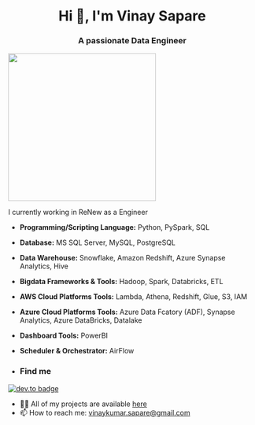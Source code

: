 <h1 align="center">Hi 👋, I'm Vinay Sapare</h1>
<h3 align="center">A passionate Data Engineer</h3>
<img src="https://media.giphy.com/media/p4NLw3I4U0idi/giphy.gif" width="300"> 

I currently working in ReNew as a Engineer

- **Programming/Scripting Language:** Python, PySpark, SQL
- **Database:** MS SQL Server, MySQL, PostgreSQL
- **Data Warehouse:** Snowflake, Amazon Redshift, Azure Synapse Analytics, Hive
- **Bigdata Frameworks & Tools:** Hadoop, Spark, Databricks, ETL
- **AWS Cloud Platforms Tools:** Lambda, Athena, Redshift, Glue, S3, IAM
- **Azure Cloud Platforms Tools:** Azure Data Fcatory (ADF), Synapse Analytics, Azure DataBricks, Datalake
- **Dashboard Tools:** PowerBI
- **Scheduler & Orchestrator:** AirFlow

- ### Find me 
[![dev.to badge](https://img.shields.io/badge/linkedin-VinaySapare-%1500a7128?style=flat&logo=linkedin)](https://www.linkedin.com/in/vinay-kumar-sapare-7ba1002b0/)
- 👨‍💻 All of my projects are available  [here](https://github.com/Vinay-Sapare?tab=repositories)
- 📫 How to reach me:  [vinaykumar.sapare@gmail.com](mailto:vinaykumar.sapare@gmail.com)
